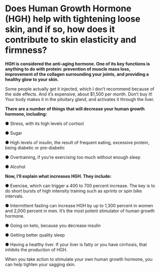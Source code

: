 # Does Human Growth Hormone (HGH) help with tightening loose skin, and if so, how does it contribute to skin elasticity and firmness?

**HGH is considered the anti-aging hormone. One of its key functions is anything to do with protein: prevention of muscle mass loss, improvement of the collagen surrounding your joints, and providing a healthy glow to your skin.**

Some people actually get it injected, which I don’t recommend because of the side effects. And it’s expensive, about $1,500 per month. Don’t buy it! Your body makes it in the pituitary gland, and activates it through the liver.

**There are a number of things that will decrease your human growth hormone, including:**

● Stress, with its high levels of cortisol

● Sugar

● High levels of insulin, the result of frequent eating, excessive protein, being diabetic or pre-diabetic

● Overtraining, if you’re exercising too much without enough sleep

● Alcohol

**Now, I’ll explain what increases HGH. They include:**

● Exercise, which can trigger a 400 to 700 percent increase. The key is to do short bursts of high intensity training such as sprints or spin bike intervals.

● Intermittent fasting can increase HGH by up to 1,300 percent in women and 2,000 percent in men. It’s the most potent stimulator of human growth hormone.

● Going on keto, because you decrease insulin

● Getting better quality sleep

● Having a healthy liver. If your liver is fatty or you have cirrhosis, that inhibits the production of HGH.

When you take action to stimulate your own human growth hormone, you can help tighten your sagging skin.